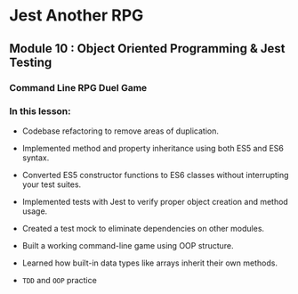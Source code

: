 # Jest Another RPG

## Module 10 : Object Oriented Programming & Jest Testing 

### Command Line RPG Duel Game

### In this lesson: 
- Codebase refactoring to remove areas of duplication. 

- Implemented method and property inheritance using both ES5 and ES6 syntax.

- Converted ES5 constructor functions to ES6 classes without interrupting your test suites.

- Implemented tests with Jest to verify proper object creation and method usage.

- Created a test mock to eliminate dependencies on other modules.

- Built a working command-line game using OOP structure.

- Learned how built-in data types like arrays inherit their own methods.

- `TDD` and `OOP` practice
